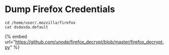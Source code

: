 # Dump Firefox Credentials

```
cd /home/user/.mozzilla/firefox
cat dsdasda.default
```

{% embed url="https://github.com/unode/firefox_decrypt/blob/master/firefox_decrypt.py" %}
